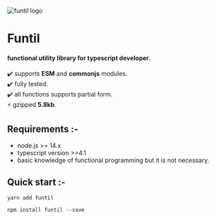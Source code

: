 ![funtil logo](https://drive.google.com/file/d/1YppHyujVtAt2Mq5D1VShc0bbQSjAVS8H/view?usp=sharing)

# Funtil

#### functional utility library for typescript developer.

✔️ supports **ESM** and **commonjs** modules. \
✔️ fully tested. \
✔️ all functions supports partial form. \
⚡ gzipped **5.8kb**.

## Requirements :-

- node.js >= 14.x
- typescript version >=4.1
- basic knowledge of functional programming but it is not necessary.

## Quick start :-

```
yarn add funtil
```

```
npm install funtil --save
```
